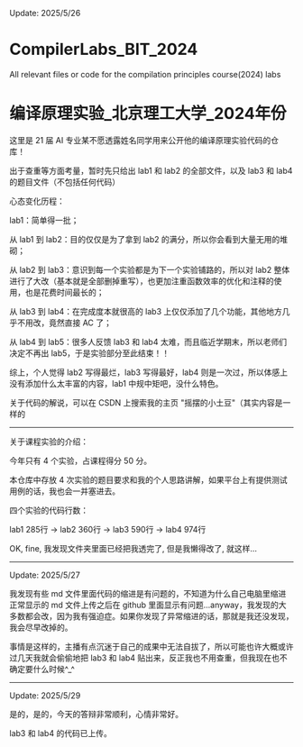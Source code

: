 Update: 2025/5/26

# CompilerLabs_BIT_2024
All relevant files or code for the compilation principles course(2024) labs

# 编译原理实验_北京理工大学_2024年份
这里是 21 届 AI 专业某不愿透露姓名同学用来公开他的编译原理实验代码的仓库！

出于查重等方面考量，暂时先只给出 lab1 和 lab2 的全部文件，以及 lab3 和 lab4 的题目文件（不包括任何代码）

心态变化历程：

lab1：简单得一批；

从 lab1 到 lab2：目的仅仅是为了拿到 lab2 的满分，所以你会看到大量无用的堆砌；

从 lab2 到 lab3：意识到每一个实验都是为下一个实验铺路的，所以对 lab2 整体进行了大改（基本就是全部删掉重写），也更加注重函数效率的优化和注释的使用，也是花费时间最长的；

从 lab3 到 lab4：在完成度本就很高的 lab3 上仅仅添加了几个功能，其他地方几乎不用改，竟然直接 AC 了；

从 lab4 到 lab5：很多人反馈 lab3 和 lab4 太难，而且临近学期末，所以老师们决定不再出 lab5，于是实验部分至此结束！！

综上，个人觉得 lab2 写得最烂，lab3 写得最好，lab4 则是一次过，所以体感上没有添加什么太丰富的内容，lab1 中规中矩吧，没什么特色。

关于代码的解说，可以在 CSDN 上搜索我的主页 "摇摆的小土豆"（其实内容是一样的

---

关于课程实验的介绍：

今年只有 4 个实验，占课程得分 50 分。

本仓库中存放 4 次实验的题目要求和我的个人思路讲解，如果平台上有提供测试用例的话，我也会一并塞进去。

四个实验的代码行数：

lab1 285行 → lab2 360行 → lab3 590行 → lab4 974行

OK, fine, 我发现文件夹里面已经把我透完了, 但是我懒得改了, 就这样...

---

Update: 2025/5/27

我发现有些 md 文件里面代码的缩进是有问题的，不知道为什么自己电脑里缩进正常显示的 md 文件上传之后在 github 里面显示有问题...anyway，我发现的大多数都会改，因为我有强迫症。如果你发现了异常缩进的话，那就是我还没发现，我会尽早改掉的。

事情是这样的，主播有点沉迷于自己的成果中无法自拔了，所以可能也许大概或许过几天我就会偷偷地把 lab3 和 lab4 贴出来，反正我也不用查重，但我现在也不确定要什么时候^_^

---

Update: 2025/5/29

是的，是的，今天的答辩非常顺利，心情非常好。

lab3 和 lab4 的代码已上传。

